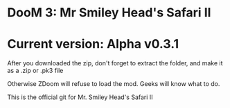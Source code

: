 # DooM 3: Mr Smiley Head's Safari II
# Current version: Alpha v0.3.1

After you downloaded the zip, don't forget to extract the folder, and make it as a .zip or .pk3 file

Otherwise ZDoom will refuse to load the mod. Geeks will know what to do.

This is the official git for Mr. Smiley Head's Safari II
